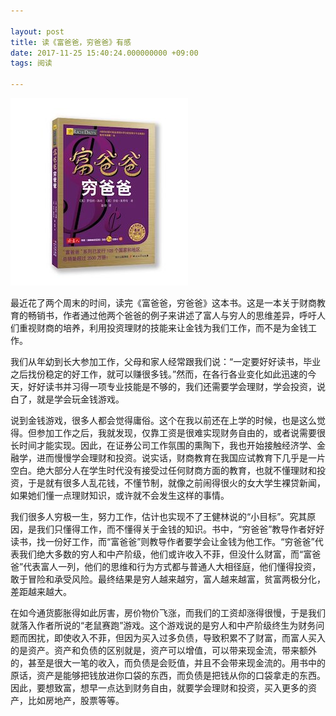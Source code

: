 ```yaml
---

layout: post
title: 读《富爸爸，穷爸爸》有感
date: 2017-11-25 15:40:24.000000000 +09:00
tags: 阅读

---
```


![](/assets/images/2017/rich-dad-poor-dad-reading-1.jpg)

最近花了两个周末的时间，读完《富爸爸，穷爸爸》这本书。这是一本关于财商教育的畅销书，作者通过他两个爸爸的例子来讲述了富人与穷人的思维差异，呼吁人们重视财商的培养，利用投资理财的技能来让金钱为我们工作，而不是为金钱工作。

我们从年幼到长大参加工作，父母和家人经常跟我们说：“一定要好好读书，毕业之后找份稳定的好工作，就可以赚很多钱。”然而，在各行各业变化如此迅速的今天，好好读书并习得一项专业技能是不够的，我们还需要学会理财，学会投资，说白了，就是学会玩金钱游戏。

说到金钱游戏，很多人都会觉得庸俗。这个在我以前还在上学的时候，也是这么觉得。但参加工作之后，我就发现，仅靠工资是很难实现财务自由的，或者说需要很长时间才能实现。因此，在证券公司工作氛围的熏陶下，我也开始接触经济学、金融学，进而慢慢学会理财和投资。说实话，财商教育在我国应试教育下几乎是一片空白。绝大部分人在学生时代没有接受过任何财商方面的教育，也就不懂理财和投资，于是就有很多人乱花钱，不懂节制，就像之前闹得很火的女大学生裸贷新闻，如果她们懂一点理财知识，或许就不会发生这样的事情。

我们很多人穷极一生，努力工作，估计也实现不了王健林说的“小目标”。究其原因，是我们只懂得工作，而不懂得关于金钱的知识。书中，“穷爸爸”教导作者好好读书，找一份好工作，而“富爸爸”则教导作者要学会让金钱为他工作。“穷爸爸”代表我们绝大多数的穷人和中产阶级，他们或许收入不菲，但没什么财富，而“富爸爸”代表富人一列，他们的思维和行为方式都与普通人大相径庭，他们懂得投资，敢于冒险和承受风险。最终结果是穷人越来越穷，富人越来越富，贫富两极分化，差距越来越大。

在如今通货膨胀得如此厉害，房价物价飞涨，而我们的工资却涨得很慢，于是我们就落入作者所说的“老鼠赛跑”游戏。这个游戏说的是穷人和中产阶级终生为财务问题而困扰，即使收入不菲，但因为买入过多负债，导致积累不了财富，而富人买入的是资产。资产和负债的区别就是，资产可以增值，可以带来现金流，带来额外的，甚至是很大一笔的收入，而负债是会贬值，并且不会带来现金流的。用书中的原话，资产是能够把钱放进你口袋的东西，而负债是把钱从你的口袋拿走的东西。因此，要想致富，想早一点达到财务自由，就要学会理财和投资，买入更多的资产，比如房地产，股票等等。